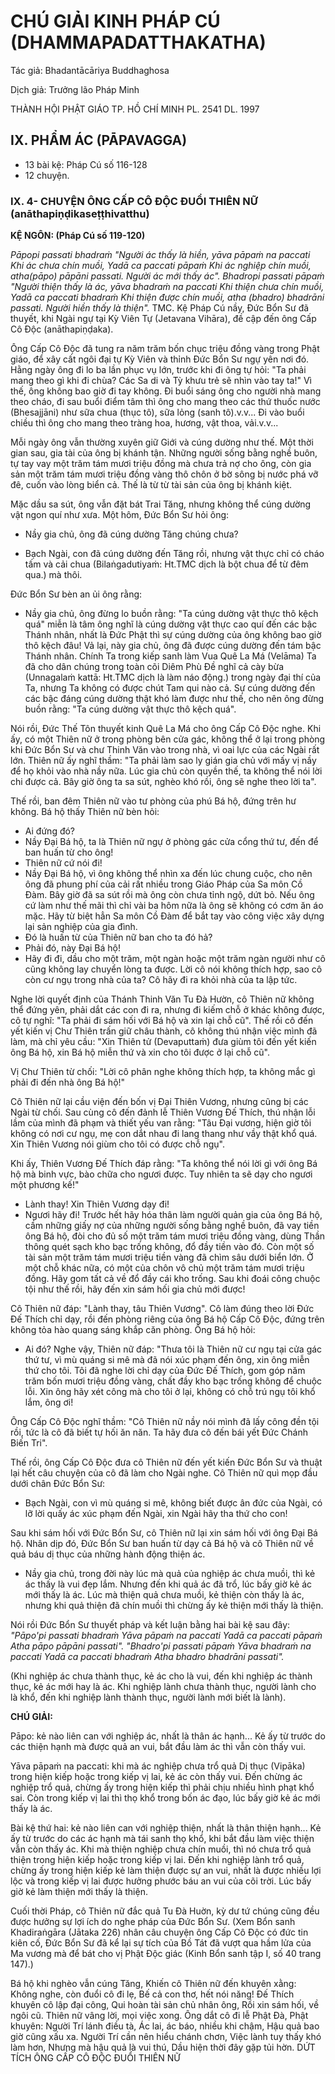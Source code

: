 # CHÚ GIẢI KINH PHÁP CÚ (DHAMMAPADATTHAKATHA)

Tác giả: Bhadantācāriya Buddhaghosa

Dịch giả: Trưởng lão Pháp Minh

THÀNH HỘI PHẬT GIÁO TP. HỒ CHÍ MINH
PL. 2541 DL. 1997

## IX. PHẨM ÁC (PĀPAVAGGA)

- 13 bài kệ: Pháp Cú số 116-128
- 12 chuyện.

### IX. 4- CHUYỆN ÔNG CẤP CÔ ĐỘC ĐUỔI THIÊN NỮ (anāthapiṇḍikaseṭṭhivatthu)

**KỆ NGÔN: (Pháp Cú số 119-120)**

_Pāpopi passati bhadraṁ "Người ác thấy là hiền, yāva pāpaṁ na paccati
Khi ác chưa chín muồi,
Yadā ca paccati pāpaṁ
Khi ác nghiệp chín muồi, atha(pāpo) pāpāni passati.
Người ác mới thấy ác".
Bhadropi passati pāpaṁ "Người thiện thấy là ác, yāva bhadraṁ na paccati
Khi thiện chưa chín muồi,
Yadā ca paccati bhadraṁ
Khi thiện được chín muồi, atha (bhadro) bhadrāni passati.
Người hiền thấy là thiện"._
TMC.
Kệ Pháp Cú nầy, Đức Bổn Sư đã thuyết, khi Ngài ngự tại Kỳ Viên Tự (Jetavana Vihāra), đề cập đến ông Cấp Cô Độc (anāthapiṇḍaka).

Ông Cấp Cô Độc đã tung ra năm trăm bốn chục triệu đồng vàng trong Phật giáo, để xây cất ngôi đại tự Kỳ Viên và thỉnh Đức Bổn Sư ngự yên nơi đó. Hằng ngày ông đi lo ba lần phục vụ lớn, trước khi đi ông tự hỏi: "Ta phải mang theo gì khi đi chùa? Các Sa di và Tỳ khưu trẻ sẽ nhìn vào tay ta!" Vì thế, ông không bao giờ đi tay không. Đi buổi sáng ông cho người nhà mang theo cháo, đi sau buổi điểm tâm thì ông cho mang theo các thứ thuốc nước (Bhesajjāni) như sữa chua (thục tô), sữa lỏng (sanh tô).v.v... Đi vào buổi chiều thì ông cho mang theo tràng hoa, hương, vật thoa, vải.v.v...

Mỗi ngày ông vẫn thường xuyên giữ Giới và cúng dường như thế.
Một thời gian sau, gia tài của ông bị khánh tận. Những người sống bằng nghề buôn, tự tay vay một trăm tám mươi triệu đồng mà chưa trả nợ cho ông, còn gia sản một trăm tám mươi triệu đồng vàng thô chôn ở bờ sông bị nước phá vỡ đê, cuốn vào lòng biển cả. Thế là từ từ tài sản của ông bị khánh kiệt.

Mặc dầu sa sút, ông vẫn đặt bát Trai Tăng, nhưng không thể cúng dường vật ngon quí như xưa.
Một hôm, Đức Bổn Sư hỏi ông:

- Nầy gia chủ, ông đã cúng dường Tăng chúng chưa?

- Bạch Ngài, con đã cúng dường đến Tăng rồi, nhưng vật thực chỉ có cháo tấm và cải chua (Bilaṅgadutiyaṁ: Ht.TMC dịch là bột chua để từ đêm qua.) mà thôi.

Đức Bổn Sư bèn an ủi ông rằng:

- Nầy gia chủ, ông đừng lo buồn rằng: "Ta cúng dường vật thực thô kệch quá" miễn là tâm ông nghĩ là cúng dường vật thực cao quí đến các bậc Thánh nhân, nhất là Đức Phật thì sự cúng dường của ông không bao giờ thô kệch đâu! Vả lại, này gia chủ, ông đã được cúng dường đến tám bậc
  Thánh nhân. Chính Ta trong kiếp sanh làm Vua Quê La Má (Velāma) Ta đã cho dân chúng trong toàn cõi Diêm Phù Đề nghĩ cả cày bừa (Unnagalaṁ kattā: Ht.TMC dịch là làm náo động.) trong ngày đại thí của Ta, nhưng Ta không có được chút Tam qui nào cả. Sự cúng dường đến các bậc đáng cúng dường thật khó làm được như thế, cho nên ông đừng buồn rằng: "Ta cúng dường vật thực thô kệch quá".

Nói rồi, Đức Thế Tôn thuyết kinh Quê La Má cho ông Cấp Cô Độc nghe.
Khi ấy, có một Thiên nữ ở trong phòng bên cửa gác, không thể ở lại trong phòng khi Đức Bổn
Sư và chư Thinh Văn vào trong nhà, vì oai lực của các Ngài rất lớn. Thiên nữ ấy nghĩ thầm: "Ta phải làm sao ly gián gia chủ với mấy vị nầy để họ khỏi vào nhà nầy nữa. Lúc gia chủ còn quyền thế, ta không thể nói lời chi được cả. Bây giờ ông ta sa sút, nghèo khó rồi, ông sẽ nghe theo lời ta".

Thế rồi, ban đêm Thiên nữ vào tư phòng của phú Bá hộ, đứng trên hư không. Bá hộ thấy Thiên nữ bèn hỏi:

- Ai đứng đó?
- Nầy Đại Bá hộ, ta là Thiên nữ ngự ở phòng gác cửa cổng thứ tư, đến để ban huấn từ cho ông!
- Thiên nữ cứ nói đi!
- Nầy Đại Bá hộ, vì ông không thể nhìn xa đến lúc chung cuộc, cho nên ông đã phung phí của cải rất nhiều trong Giáo Pháp của Sa môn Cồ Đàm. Bây giờ đã sa sút rồi mà ông còn chưa tỉnh ngộ, dứt bỏ. Nếu ông cứ làm như thế mãi thì chỉ vài ba hôm nữa là ông sẽ không có cơm ăn áo mặc. Hãy từ biệt hẳn Sa môn Cồ Đàm để bắt tay vào công việc xây dựng lại sản nghiệp của gia đình.
- Đó là huấn từ của Thiên nữ ban cho ta đó hả?
- Phải đó, này Đại Bá hộ!
- Hãy đi đi, dầu cho một trăm, một ngàn hoặc một trăm ngàn người như cô cũng không lay chuyển lòng ta được. Lời cô nói không thích hợp, sao cô còn cư ngụ trong nhà của ta? Cô hãy đi ra khỏi nhà của ta lập tức.

Nghe lời quyết định của Thánh Thinh Văn Tu Đà Hườn, cô Thiên nữ không thể đứng yên, phải dắt các con đi ra, nhưng đi kiếm chỗ ở khác không được, cô tự nghĩ: "Ta phải đi sám hối với Bá hộ và xin lại chỗ cũ". Thế rồi cô đến yết kiến vị Chư Thiên trấn giữ châu thành, cô không thú nhận việc mình đã làm, mà chỉ yêu cầu: "Xin Thiên tử (Devaputtaṁ) đưa giùm tôi đến yết kiến ông Bá hộ, xin
Bá hộ miễn thứ và xin cho tôi được ở lại chỗ cũ".

Vị Chư Thiên từ chối: "Lời cô phân nghe không thích hợp, ta không mắc gì phải đi đến nhà ông
Bá hộ!"

Cô Thiên nữ lại cầu viện đến bốn vị Đại Thiên Vương, nhưng cũng bị các Ngài từ chối.
Sau cùng cô đến đảnh lễ Thiên Vương Đế Thích, thú nhận lỗi lầm của mình đã phạm và thiết yếu van rằng: "Tâu Đại vương, hiện giờ tôi không có nơi cư ngụ, mẹ con dắt nhau đi lang thang như vầy thật khổ quá. Xin Thiên Vương nói giùm cho tôi có được chỗ ngụ".

Khi ấy, Thiên Vương Đế Thích đáp rằng: "Ta không thể nói lời gì với ông Bá hộ mà binh vực, bào chữa cho ngươi được. Tuy nhiên ta sẽ dạy cho ngươi một phương kế!"

- Lành thay! Xin Thiên Vương dạy đi!
- Ngươi hãy đi! Trước hết hãy hóa thân làm người quản gia của ông Bá hộ, cầm những giấy nợ của những người sống bằng nghề buôn, đã vay tiền ông Bá hộ, đòi cho đủ số một trăm tám mươi triệu đồng vàng, dùng Thần thông quét sạch kho bạc trống không, đổ đầy tiền vào đó. Còn một số tài sản một trăm tám mươi triệu tiền vàng đã chìm sâu dưới biển lớn. Ở một chỗ khác nữa, có một của chôn vô chủ một trăm tám mươi triệu đồng. Hãy gom tất cả về đổ đầy cái kho trống. Sau khi đoái công chuộc tội như thế rồi, hãy đến xin sám hối gia chủ mới được!

Cô Thiên nữ đáp: "Lành thay, tâu Thiên Vương".
Cô làm đúng theo lời Đức Đế Thích chỉ dạy, rồi đến phòng riêng của ông Bá hộ Cấp Cô Độc, đứng trên không tỏa hào quang sáng khắp căn phòng. Ông Bá hộ hỏi:

- Ai đó?
  Nghe vậy, Thiên nữ đáp: "Thưa tôi là Thiên nữ cư ngụ tại cửa gác thứ tư, vì mù quáng si mê mà đã nói xúc phạm đến ông, xin ông miễn thứ cho tôi. Tôi đã nghe lời chỉ dạy của Đức Đế Thích, gom góp năm trăm bốn mươi triệu đồng vàng, chất đầy kho bạc trống không để chuộc lỗi. Xin ông hãy xét công mà cho tôi ở lại, không có chỗ trú ngụ tôi khổ lắm, ông ơi!

Ông Cấp Cô Độc nghĩ thầm: "Cô Thiên nữ nầy nói mình đã lấy công đền tội rồi, tức là cô đã biết tự hối ăn năn. Ta hãy đưa cô đến bái yết Đức Chánh Biến Tri".

Thế rồi, ông Cấp Cô Độc đưa cô Thiên nữ đến yết kiến Đức Bổn Sư và thuật lại hết câu chuyện của cô đã làm cho Ngài nghe. Cô Thiên nữ quì mọp đầu dưới chân Đức Bổn Sư:

- Bạch Ngài, con vì mù quáng si mê, không biết được ân đức của Ngài, có lỡ lời quấy ác xúc phạm đến Ngài, xin Ngài hãy tha thứ cho con!

Sau khi sám hối với Đức Bổn Sư, cô Thiên nữ lại xin sám hối với ông Đại Bá hộ.
Nhân dịp đó, Đức Bổn Sư ban huấn từ dạy cả Bá hộ và cô Thiên nữ về quả báu dị thục của những hành động thiện ác.

- Nầy gia chủ, trong đời này lúc mà quả của nghiệp ác chưa muồi, thì kẻ ác thấy là vui đẹp lắm.
  Nhưng đến khi quả ác đã trổ, lúc bấy giờ kẻ ác mới thấy là ác. Lúc mà thiện quả chưa muồi, kẻ thiện còn thấy là ác, nhưng khi quả thiện đã chín muồi thì chừng ấy kẻ thiện mới thấy là thiện.

Nói rồi Đức Bổn Sư thuyết pháp và kết luận bằng hai bài kệ sau đây: _"Pāpo'pi passati bhadraṁ
Yāva pāpaṁ na paccati
Yadā ca paccati pāpaṁ
Atha pāpo pāpāni passati". "Bhadro'pi passati pāpaṁ
Yāva bhadraṁ na paccati
Yadā ca paccati bhadraṁ
Atha bhadro bhadrāni passati"._

(Khi nghiệp ác chưa thành thục, kẻ ác cho là vui, đến khi nghiệp ác thành thục, kẻ ác mới hay là ác. Khi nghiệp lành chưa thành thục, người lành cho là khổ, đến khi nghiệp lành thành thục, người lành mới biết là lành).

**CHÚ GIẢI:**

Pāpo: kẻ nào liên can với nghiệp ác, nhất là thân ác hạnh... Kẻ ấy từ trước do các thiện hạnh mà được quả an vui, bắt đầu làm ác thì vẫn còn thấy vui.

Yāva pāpaṁ na paccati: khi mà ác nghiệp chưa trổ quả Dị thục (Vipāka) trong hiện kiếp hoặc trong kiếp vị lai, kẻ ác còn thấy vui. Đến chừng ác nghiệp trổ quả, chừng ấy trong hiện kiếp thì phải chịu nhiều hình phạt khổ sai. Còn trong kiếp vị lai thì thọ khổ trong bốn ác đạo, lúc bấy giờ kẻ ác mới thấy là ác.

Bài kệ thứ hai: kẻ nào liên can với nghiệp thiện, nhất là thân thiện hạnh... Kẻ ấy từ trước do các ác hạnh mà tái sanh thọ khổ, khi bắt đầu làm việc thiện vẫn còn thấy ác. Khi mà thiện nghiệp chưa chín muồi, thì nó chưa trổ quả thiện trong hiện kiếp hoặc trong kiếp vị lai. Đến khi nghiệp lành trổ quả, chừng ấy trong hiện kiếp kẻ làm thiện được sự an vui, nhất là được nhiều lợi lộc và trong kiếp vị lai được hưởng phước báu an vui của cõi trời. Lúc bấy giờ kẻ làm thiện mới thấy là thiện.

Cuối thời Pháp, cô Thiên nữ đắc quả Tu Đà Huờn, kỳ dư tứ chúng cũng đều được hưởng sự lợi ích do nghe pháp của Đức Bổn Sư. (Xem Bổn sanh Khadiraṅgāra (Jātaka 226) nhân câu chuyện ông
Cấp Cô Độc có đức tin kiên cố, Đức Bổn Sư đã kể lại sự tích của Bồ Tát đã vượt qua hầm lửa của Ma vương mà để bát cho vị Phật Độc giác (Kinh Bổn sanh tập I, số 40 trang 147).)

Bá hộ khi nghèo vẫn cúng Tăng,
Khiến cô Thiên nữ đến khuyên xằng:
Không nghe, còn đuổi cô đi lẹ,
Bế cả con thơ, hết nói năng! Đế Thích khuyên cô lập đại công,
Qui hoàn tài sản chủ nhân ông,
Rồi xin sám hối, về ngôi cũ.
Thiên nữ vâng lời, mọi việc xong. Ông dắt cô đi lễ Phật Đà,
Phật khuyên: Người Trí lánh điều tà, Ác lai, ác báo, nhiều khi chậm,
Hậu quả bao giờ cũng xấu xa.
Người Trí cần nên hiểu chánh chơn,
Việc lành tuy thấy khó làm hơn,
Nhưng mà hậu quả là vui thú,
Dầu hiện thời đây gặp tủi hờn.
DỨT TÍCH ÔNG CẤP CÔ ĐỘC ĐUỔI THIÊN NỮ
